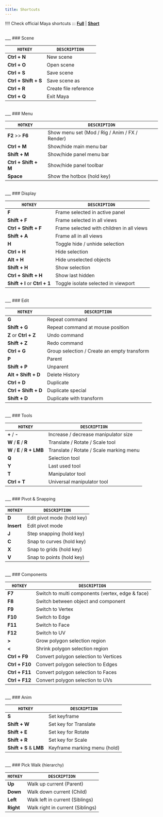 ```yaml
---
title: Shortcuts
---
```


!!!! Check official Maya shortcuts ::: [**Full**](https://knowledge.autodesk.com/support/maya/learn-explore/caas/CloudHelp/cloudhelp/2020/ENU/Maya-KeyboardShortcuts/files/GUID-840DB5D4-05DB-4340-9A59-D2C7B2343EA4-htm.html) | [**Short**](https://www.autodesk.com/shortcuts/maya)

<br>
___
### Scene

| `HOTKEY` | `DESCRIPTION`
| -------- | -----------
| **Ctrl + N** | New scene
| **Ctrl + O** | Open scene
| **Ctrl + S** | Save scene
| **Ctrl + Shift + S** | Save scene as
| **Ctrl + R** | Create file reference
| **Ctrl + Q** | Exit Maya

<br>
___
### Menu

| `HOTKEY` | `DESCRIPTION`
| -------- | -----------
| **F2** >> **F6** | Show menu set (Mod / Rig / Anim / FX / Render)
| **Ctrl + M** | Show/hide main menu bar
| **Shift + M** | Show/hide panel menu bar
| **Ctrl + Shift + M** | Show/hide panel toolbar
| **Space** | Show the hotbox (hold key)

<br>
___
### Display

| `HOTKEY` | `DESCRIPTION`
| -------- | -----------
| **F** | Frame selected in active panel
| **Shift + F** | Frame selected in all views
| **Ctrl + Shift + F** | Frame selected with children in all views
| **Shift + A** | Frame all in all views
| **H** | Toggle hide / unhide selection
| **Ctrl + H** | Hide selection
| **Alt + H** | Hide unselected objects
| **Shift + H** | Show selection
| **Ctrl + Shift + H** | Show last hidden
| **Shift + I** or **Ctrl + 1** | Toggle isolate selected in viewport

<br>
___
### Edit

| `HOTKEY` | `DESCRIPTION`
| -------- | -----------
| **G** | Repeat command
| **Shift + G** | Repeat command at mouse position
| **Z** or **Ctrl + Z** | Undo command
| **Shift + Z** | Redo command
| **Ctrl + G** | Group selection / Create an empty transform
| **P** | Parent
| **Shift + P** | Unparent
| **Alt + Shift + D** | Delete History
| **Ctrl + D** | Duplicate
| **Ctrl + Shift + D** | Duplicate special
| **Shift + D** | Duplicate with transform

<br>
___
### Tools

| `HOTKEY` | `DESCRIPTION`
| -------- | -----------
| **+** / **-** | Increase / decrease manipulator size
| **W** / **E** / **R** | Translate / Rotate / Scale tool
| **W** / **E** / **R + LMB** | Translate / Rotate / Scale marking menu
| **Q** | Selection tool
| **Y** | Last used tool
| **T** | Manipulator tool
| **Ctrl + T** | Universal manipulator tool

<br>
___
### Pivot & Snapping

| `HOTKEY` | `DESCRIPTION`
| -------- | -----------
| **D** | Edit pivot mode (hold key)
| **Insert** | Edit pivot mode
| **J** | Step snapping (hold key)
| **C** | Snap to curves (hold key)
| **X** | Snap to grids (hold key)
| **V** | Snap to points (hold key)

<br>
___
### Components

| `HOTKEY` | `DESCRIPTION`
| -------- | -----------
| **F7** | Switch to multi components (vertex, edge & face)
| **F8** | Switch between object and component 
| **F9** | Switch to Vertex
| **F10** | Switch to Edge
| **F11** | Switch to Face
| **F12** | Switch to UV
| **>** | Grow polygon selection region
| **<** | Shrink polygon selection region
| **Ctrl + F9** | Convert polygon selection to Vertices
| **Ctrl + F10** | Convert polygon selection to Edges
| **Ctrl + F11** | Convert polygon selection to Faces
| **Ctrl + F12** | Convert polygon selection to UVs

<br>
___
### Anim

| `HOTKEY` | `DESCRIPTION`
| -------- | -----------
| **S** | Set keyframe
| **Shift + W** | Set key for Translate
| **Shift + E** | Set key for Rotate
| **Shift + R** | Set key for Scale
| **Shift + S** & **LMB** | Keyframe marking menu (hold)

<br>
___
### Pick Walk (hierarchy)

| `HOTKEY` | `DESCRIPTION`
| -------- | -----------
| **Up** | Walk up current (Parent)
| **Down** | Walk down current (Child)
| **Left** | Walk left in current (Siblings)
| **Right** | Walk right in current (Siblings)